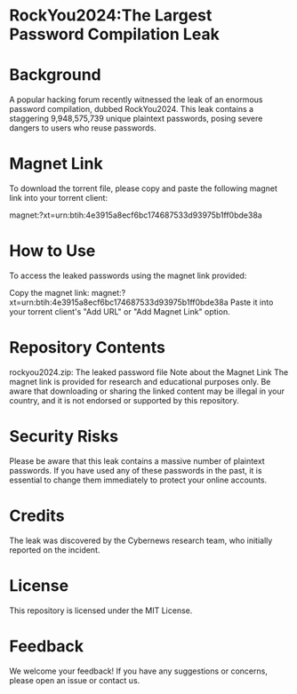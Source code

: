 # RockYou2024:The Largest Password Compilation Leak

# Background
A popular hacking forum recently witnessed the leak of an enormous password compilation, dubbed RockYou2024. This leak contains a staggering 9,948,575,739 unique plaintext passwords, posing severe dangers to users who reuse passwords.

# Magnet Link
To download the torrent file, please copy and paste the following magnet link into your torrent client:

magnet:?xt=urn:btih:4e3915a8ecf6bc174687533d93975b1ff0bde38a

# How to Use
To access the leaked passwords using the magnet link provided:

Copy the magnet link: magnet:?xt=urn:btih:4e3915a8ecf6bc174687533d93975b1ff0bde38a
Paste it into your torrent client's "Add URL" or "Add Magnet Link" option.
# Repository Contents
rockyou2024.zip: The leaked password file
Note about the Magnet Link
The magnet link is provided for research and educational purposes only. Be aware that downloading or sharing the linked content may be illegal in your country, and it is not endorsed or supported by this repository.

# Security Risks
Please be aware that this leak contains a massive number of plaintext passwords. If you have used any of these passwords in the past, it is essential to change them immediately to protect your online accounts.

# Credits
The leak was discovered by the Cybernews research team, who initially reported on the incident.

# License
This repository is licensed under the MIT License.

# Feedback
We welcome your feedback! If you have any suggestions or concerns, please open an issue or contact us.
